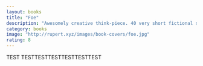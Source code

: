 ```yaml
---
layout: books
title: "Foe"
description: "Awesomely creative think-piece. 40 very short fictional stories about what happens when you die. The framework is inspiring for anyone: coming up with 40 different answers to any one question. But they’re also just brilliant ideas and powerful little fables. I just read it a 2nd time and love it even more now."
category: books
image: "http://rupert.xyz/images/book-covers/foe.jpg"
rating: 8
---
```


TEST
TESTTESTTESTTESTTESTTEST
